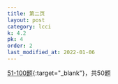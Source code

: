 ```yaml
---
title: 第二页
layout: post
category: lcci
k: 4.2
pk: 4
order: 2
last_modified_at: 2022-01-06
---
```


[51-100题](https://leetcode.cn/problemset/database/?page=2&listId=xb9lfcwi){:target="_blank"}，共50题